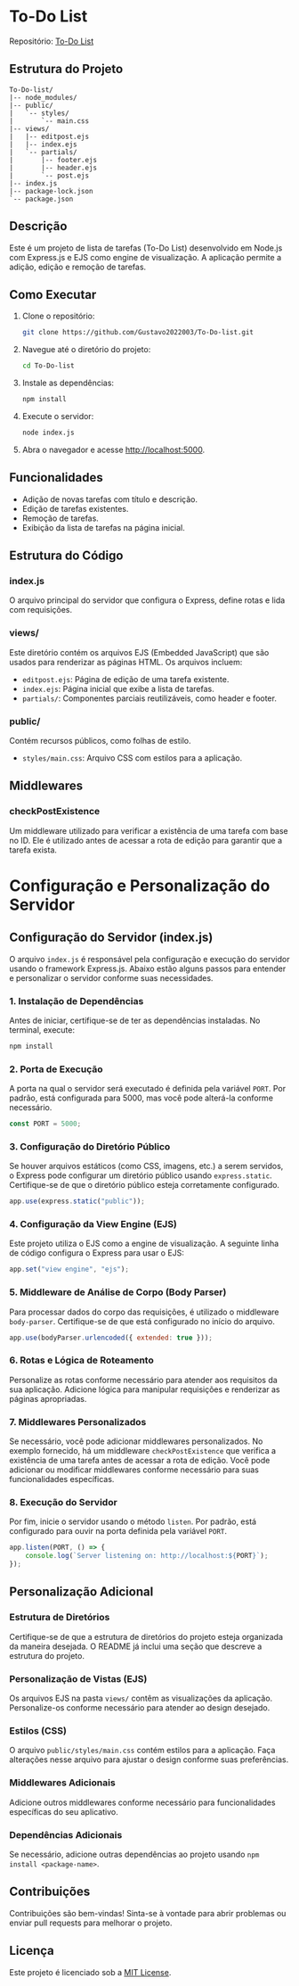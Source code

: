 # To-Do List

Repositório: [To-Do List](https://github.com/Gustavo2022003/To-Do-list)

## Estrutura do Projeto

```
To-Do-list/
|-- node_modules/
|-- public/
|   `-- styles/
|       `-- main.css
|-- views/
|   |-- editpost.ejs
|   |-- index.ejs
|   `-- partials/
|       |-- footer.ejs
|       |-- header.ejs
|       `-- post.ejs
|-- index.js
|-- package-lock.json
`-- package.json
```

## Descrição

Este é um projeto de lista de tarefas (To-Do List) desenvolvido em Node.js com Express.js e EJS como engine de visualização. A aplicação permite a adição, edição e remoção de tarefas.

## Como Executar

1. Clone o repositório:

   ```bash
   git clone https://github.com/Gustavo2022003/To-Do-list.git
   ```

2. Navegue até o diretório do projeto:

   ```bash
   cd To-Do-list
   ```

3. Instale as dependências:

   ```bash
   npm install
   ```

4. Execute o servidor:

   ```bash
   node index.js
   ```

5. Abra o navegador e acesse [http://localhost:5000](http://localhost:5000).

## Funcionalidades

- Adição de novas tarefas com título e descrição.
- Edição de tarefas existentes.
- Remoção de tarefas.
- Exibição da lista de tarefas na página inicial.

## Estrutura do Código

### index.js

O arquivo principal do servidor que configura o Express, define rotas e lida com requisições.

### views/

Este diretório contém os arquivos EJS (Embedded JavaScript) que são usados para renderizar as páginas HTML. Os arquivos incluem:

- `editpost.ejs`: Página de edição de uma tarefa existente.
- `index.ejs`: Página inicial que exibe a lista de tarefas.
- `partials/`: Componentes parciais reutilizáveis, como header e footer.

### public/

Contém recursos públicos, como folhas de estilo.

- `styles/main.css`: Arquivo CSS com estilos para a aplicação.

## Middlewares

### checkPostExistence

Um middleware utilizado para verificar a existência de uma tarefa com base no ID. Ele é utilizado antes de acessar a rota de edição para garantir que a tarefa exista.

# Configuração e Personalização do Servidor

## Configuração do Servidor (index.js)

O arquivo `index.js` é responsável pela configuração e execução do servidor usando o framework Express.js. Abaixo estão alguns passos para entender e personalizar o servidor conforme suas necessidades.

### 1. Instalação de Dependências

Antes de iniciar, certifique-se de ter as dependências instaladas. No terminal, execute:

```bash
npm install
```

### 2. Porta de Execução

A porta na qual o servidor será executado é definida pela variável `PORT`. Por padrão, está configurada para 5000, mas você pode alterá-la conforme necessário.

```javascript
const PORT = 5000;
```

### 3. Configuração do Diretório Público

Se houver arquivos estáticos (como CSS, imagens, etc.) a serem servidos, o Express pode configurar um diretório público usando `express.static`. Certifique-se de que o diretório público esteja corretamente configurado.

```javascript
app.use(express.static("public"));
```

### 4. Configuração da View Engine (EJS)

Este projeto utiliza o EJS como a engine de visualização. A seguinte linha de código configura o Express para usar o EJS:

```javascript
app.set("view engine", "ejs");
```

### 5. Middleware de Análise de Corpo (Body Parser)

Para processar dados do corpo das requisições, é utilizado o middleware `body-parser`. Certifique-se de que está configurado no início do arquivo.

```javascript
app.use(bodyParser.urlencoded({ extended: true }));
```

### 6. Rotas e Lógica de Roteamento

Personalize as rotas conforme necessário para atender aos requisitos da sua aplicação. Adicione lógica para manipular requisições e renderizar as páginas apropriadas.

### 7. Middlewares Personalizados

Se necessário, você pode adicionar middlewares personalizados. No exemplo fornecido, há um middleware `checkPostExistence` que verifica a existência de uma tarefa antes de acessar a rota de edição. Você pode adicionar ou modificar middlewares conforme necessário para suas funcionalidades específicas.

### 8. Execução do Servidor

Por fim, inicie o servidor usando o método `listen`. Por padrão, está configurado para ouvir na porta definida pela variável `PORT`.

```javascript
app.listen(PORT, () => {
    console.log(`Server listening on: http://localhost:${PORT}`);
});
```

## Personalização Adicional

### Estrutura de Diretórios

Certifique-se de que a estrutura de diretórios do projeto esteja organizada da maneira desejada. O README já inclui uma seção que descreve a estrutura do projeto.

### Personalização de Vistas (EJS)

Os arquivos EJS na pasta `views/` contêm as visualizações da aplicação. Personalize-os conforme necessário para atender ao design desejado.

### Estilos (CSS)

O arquivo `public/styles/main.css` contém estilos para a aplicação. Faça alterações nesse arquivo para ajustar o design conforme suas preferências.

### Middlewares Adicionais

Adicione outros middlewares conforme necessário para funcionalidades específicas do seu aplicativo.

### Dependências Adicionais

Se necessário, adicione outras dependências ao projeto usando `npm install <package-name>`.

## Contribuições

Contribuições são bem-vindas! Sinta-se à vontade para abrir problemas ou enviar pull requests para melhorar o projeto.

## Licença

Este projeto é licenciado sob a [MIT License](LICENSE).

